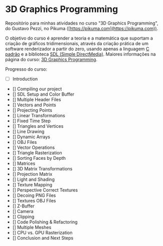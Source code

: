 # 3D Graphics Programming

Repositório para minhas atividades no curso "3D Graphics Programming",
do Gustavo Pezzi, no Pikuma ([https://pikuma.com](https://pikuma.com)).

O objetivo do curso é aprender a teoria e a matemática que suportam a
criação de gráficos tridimensionais, através da criação prática de um
software renderizador a partir do zero, usando apenas a linguagem
[C padrão](https://en.wikipedia.org/wiki/C_(programming_language)) e
a biblioteca [SDL (Simple DirectMedia)](https://www.libsdl.org/). Maiores
informações na página do curso:
[3D Graphics Programming](https://pikuma.com/courses/learn-3d-computer-graphics-programming).

Progresso do curso:

- [ ] Introduction
- [] Compiling our project
- [] SDL Setup and Color Buffer
- [] Multiple Header Files
- [] Vectors and Points
- [] Projecting Points
- [] Linear Transformations
- [] Fixed Time Step
- [] Triangles and Vertices
- [] Line Drawing
- [] Dynamic Arrays
- [] OBJ Files
- [] Vector Operations
- [] Triangle Rasterization
- [] Sorting Faces by Depth
- [] Matrices
- [] 3D Matrix Transformations
- [] Projection Matrix
- [] Light and Shading
- [] Texture Mapping
- [] Perspective Correct Textures
- [] Decoing PNG Files
- [] Textures OBJ Files
- [] Z-Buffer
- [] Camera
- [] Clipping
- [] Code Polishing & Refactoring
- [] Multiple Meshes
- [] CPU vs. GPU Rasterization
- [] Conclusion and Next Steps
